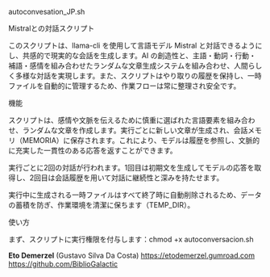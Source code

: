 autoconvesation_JP.sh

Mistralとの対話スクリプト

このスクリプトは、llama-cli を使用して言語モデル Mistral と対話できるようにし、共感的で現実的な会話を生成します。AI の創造性と、主語・動詞・行動・補語・感情を組み合わせたランダムな文章生成システムを組み合わせ、人間らしく多様な対話を実現します。また、スクリプトはやり取りの履歴を保持し、一時ファイルを自動的に管理するため、作業フローは常に整理され安全です。

機能

スクリプトは、感情や文脈を伝えるために慎重に選ばれた言語要素を組み合わせ、ランダムな文章を作成します。実行ごとに新しい文章が生成され、会話メモリ（MEMORIA）に保存されます。これにより、モデルは履歴を参照し、文脈的に充実した一貫性のある応答を返すことができます。  

実行ごとに2回の対話が行われます。1回目は初期文を生成してモデルの応答を取得し、2回目は会話履歴を用いて対話に継続性と深みを持たせます。  

実行中に生成される一時ファイルはすべて終了時に自動削除されるため、データの蓄積を防ぎ、作業環境を清潔に保ちます（TEMP_DIR）。

使い方

まず、スクリプトに実行権限を付与します：chmod +x autoconversacion.sh  

**Eto Demerzel** (Gustavo Silva Da Costa)
https://etodemerzel.gumroad.com  
https://github.com/BiblioGalactic
